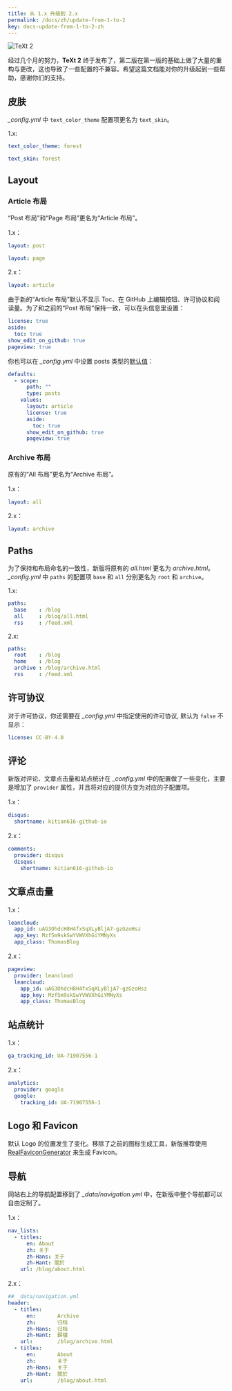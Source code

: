 ```yaml
---
title: 从 1.x 升级到 2.x
permalink: /docs/zh/update-from-1-to-2
key: docs-update-from-1-to-2-zh
---
```


![TeXt 2](https://raw.githubusercontent.com/kitian616/jekyll-TeXt-theme/master/screenshots/TeXt-version-2.jpg)

经过几个月的努力，**TeXt 2** 终于发布了，第二版在第一版的基础上做了大量的重构与更改，这也导致了一些配置的不兼容。希望这篇文档能对你的升级起到一些帮助，感谢你们的支持。

## 皮肤

*_config.yml* 中 `text_color_theme` 配置项更名为 `text_skin`。

1.x:

```yml
text_color_theme: forest
```

```yml
text_skin: forest
```

## Layout

### Article 布局

“Post 布局”和“Page 布局”更名为“Article 布局”。

1.x：

```yml
layout: post
```

```yml
layout: page
```

2.x：

```yml
layout: article
```

由于新的“Article 布局”默认不显示 Toc、在 GitHub 上编辑按钮、许可协议和阅读量。为了和之前的“Post 布局”保持一致，可以在头信息里设置：

```yml
license: true
aside:
  toc: true
show_edit_on_github: true
pageview: true
```

你也可以在 *_config.yml* 中设置 posts 类型的[默认值](https://jekyllrb.com/docs/configuration/#front-matter-defaults)：

```yml
defaults:
  - scope:
      path: ""
      type: posts
    values:
      layout: article
      license: true
      aside:
        toc: true
      show_edit_on_github: true
      pageview: true
```

### Archive 布局

原有的“All 布局”更名为“Archive 布局”。

1.x：

```yml
layout: all
```

2.x：

```yml
layout: archive
```

## Paths

为了保持和布局命名的一致性，新版将原有的 *all.html* 更名为 *archive.html*。*_config.yml* 中 `paths` 的配置项 `base` 和 `all` 分别更名为 `root` 和 `archive`。

1.x:

```yml
paths:
  base    : /blog
  all     : /blog/all.html
  rss     : /feed.xml
```

2.x:

```yml
paths:
  root    : /blog
  home    : /blog
  archive : /blog/archive.html
  rss     : /feed.xml
```

## 许可协议

对于许可协议，你还需要在 *_config.yml* 中指定使用的许可协议, 默认为 `false` 不显示：

```yml
license: CC-BY-4.0
```

## 评论

新版对评论、文章点击量和站点统计在 *_config.yml* 中的配置做了一些变化，主要是增加了 `provider` 属性，并且将对应的提供方变为对应的子配置项。

1.x：

```yml
disqus:
  shortname: kitian616-github-io
```

2.x：

```yml
comments:
  provider: disqus
  disqus:
    shortname: kitian616-github-io
```

## 文章点击量

1.x：

```yml
leancloud:
  app_id: uAG3OhdcH8H4fxSqXLyBljA7-gzGzoHsz
  app_key: Mzf5m9skSwYVWVXhGiYMNyXs
  app_class: ThomasBlog
```

2.x：

```yml
pageview:
  provider: leancloud
  leancloud:
    app_id: uAG3OhdcH8H4fxSqXLyBljA7-gzGzoHsz
    app_key: Mzf5m9skSwYVWVXhGiYMNyXs
    app_class: ThomasBlog
```

## 站点统计

1.x：

```yml
ga_tracking_id: UA-71907556-1
```
2.x：

```yml
analytics:
  provider: google
  google:
    tracking_id: UA-71907556-1
```

## Logo 和 Favicon

默认 Logo 的位置发生了变化。移除了之前的图标生成工具，新版推荐使用 [RealFaviconGenerator](https://realfavicongenerator.net/) 来生成 Favicon。

## 导航

网站右上的导航配置移到了 *_data/navigation.yml* 中，在新版中整个导航都可以自由定制了。

1.x：

```yml
nav_lists:
  - titles:
      en: About
      zh: 关于
      zh-Hans: 关于
      zh-Hant: 關於
    url: /blog/about.html
```

2.x：

```yml
## _data/navigation.yml
header:
  - titles:
      en:       Archive
      zh:       归档
      zh-Hans:  归档
      zh-Hant:  歸檔
    url:        /blog/archive.html
  - titles:
      en:       About
      zh:       关于
      zh-Hans:  关于
      zh-Hant:  關於
    url:        /blog/about.html
```
